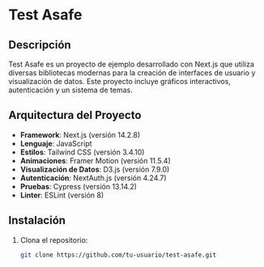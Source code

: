 # Test Asafe

## Descripción

Test Asafe es un proyecto de ejemplo desarrollado con Next.js que utiliza diversas bibliotecas modernas para la creación de interfaces de usuario y visualización de datos. Este proyecto incluye gráficos interactivos, autenticación y un sistema de temas.

## Arquitectura del Proyecto

- **Framework**: Next.js (versión 14.2.8)
- **Lenguaje**: JavaScript
- **Estilos**: Tailwind CSS (versión 3.4.10)
- **Animaciones**: Framer Motion (versión 11.5.4)
- **Visualización de Datos**: D3.js (versión 7.9.0)
- **Autenticación**: NextAuth.js (versión 4.24.7)
- **Pruebas**: Cypress (versión 13.14.2)
- **Linter**: ESLint (versión 8)

## Instalación

1. Clona el repositorio:

   ```bash
   git clone https://github.com/tu-usuario/test-asafe.git

